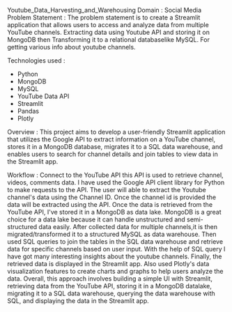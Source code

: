 Youtube_Data_Harvesting_and_Warehousing
Domain : Social Media
Problem Statement :
The problem statement is to create a Streamlit application that allows users to access and analyze data from multiple YouTube channels. Extracting data using Youtube API and storing it on MongoDB then Transforming it to a relational databaselike MySQL. For getting various info about youtube channels.

Technologies used :
* Python
* MongoDB
* MySQL
* YouTube Data API
* Streamlit
* Pandas
* Plotly

  
Overview :
This project aims to develop a user-friendly Streamlit application that utilizes the Google API to extract information on a YouTube channel, stores it in a MongoDB database, migrates it to a SQL data warehouse, and enables users to search for channel details and join tables to view data in the Streamlit app.


Workflow :
Connect to the YouTube API this API is used to retrieve channel, videos, comments data. I have used the Google API client library for Python to make requests to the API.
The user will able to extract the Youtube channel's data using the Channel ID. Once the channel id is provided the data will be extracted using the API.
Once the data is retrieved from the YouTube API, I've stored it in a MongoDB as data lake. MongoDB is a great choice for a data lake because it can handle unstructured and semi-structured data easily.
After collected data for multiple channels,it is then migrated/transformed it to a structured MySQL as data warehouse.
Then used SQL queries to join the tables in the SQL data warehouse and retrieve data for specific channels based on user input.
With the help of SQL query I have got many interesting insights about the youtube channels.
Finally, the retrieved data is displayed in the Streamlit app. Also used Plotly's data visualization features to create charts and graphs to help users analyze the data.
Overall, this approach involves building a simple UI with Streamlit, retrieving data from the YouTube API, storing it in a MongoDB datalake, migrating it to a SQL data warehouse, querying the data warehouse with SQL, and displaying the data in the Streamlit app.
